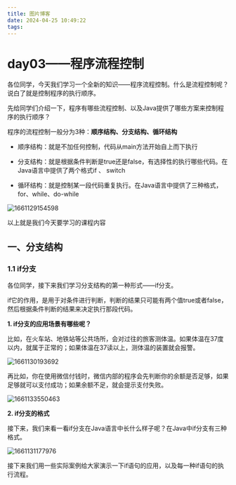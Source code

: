 ```yaml
---
title: 图片博客
date: 2024-04-25 10:49:22
tags:
---
```


# day03——程序流程控制

各位同学，今天我们学习一个全新的知识——程序流程控制。什么是流程控制呢？说白了就是控制程序的执行顺序。

先给同学们介绍一下，程序有哪些流程控制、以及Java提供了哪些方案来控制程序的执行顺序？

程序的流程控制一般分为3种：**顺序结构、分支结构、循环结构**

- 顺序结构：就是不加任何控制，代码从main方法开始自上而下执行

- 分支结构：就是根据条件判断是true还是false，有选择性的执行哪些代码。在Java语言中提供了两个格式if 、 switch

- 循环结构：就是控制某一段代码重复执行。在Java语言中提供了三种格式，for、while、do-while

![1661129154598](http://cdn.jsdelivr.net/gh/lowols/Pictures@main/%E5%9B%BE%E7%89%87%E5%8D%9A%E5%AE%A2_Img/img_efc70a6068d02ac94d29e8b73c088bec.png)

以上就是我们今天要学习的课程内容



## 一、分支结构

### 1.1 if分支

各位同学，接下来我们学习分支结构的第一种形式——if分支。

if它的作用，是用于对条件进行判断，判断的结果只可能有两个值true或者false，然后根据条件判断的结果来决定执行那段代码。

**1. if分支的应用场景有哪些呢？**

比如，在火车站、地铁站等公共场所，会对过往的旅客测体温。如果体温在37度以内，就属于正常的；如果体温在37读以上，测体温的装置就会报警。

![1661130193692](http://cdn.jsdelivr.net/gh/lowols/Pictures@main/%E5%9B%BE%E7%89%87%E5%8D%9A%E5%AE%A2_Img/img_fb94a5ee49c981351dce85368e48b94e.png)

再比如，你在使用微信付钱时，微信内部的程序会先判断你的余额是否足够，如果足够就可以支付成功；如果余额不足，就会提示支付失败。

![1661133550463](http://cdn.jsdelivr.net/gh/lowols/Pictures@main/%E5%9B%BE%E7%89%87%E5%8D%9A%E5%AE%A2_Img/img_798cc2925d20bc085d4e864640594443.png)

**2. if分支的格式**

接下来，我们来看一看if分支在Java语言中长什么样子呢？在Java中if分支有三种格式。

![1661131177976](http://cdn.jsdelivr.net/gh/lowols/Pictures@main/%E5%9B%BE%E7%89%87%E5%8D%9A%E5%AE%A2_Img/img_5b242c2beb4daae47aa1ed066d9cc5f0.png)

接下来我们用一些实际案例给大家演示一下if语句的应用，以及每一种if语句的执行流程。
